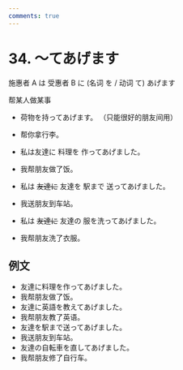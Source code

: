 ```yaml
---
comments: true
---
```


# 34. ～てあげます

施惠者 A は 受惠者 B に (名词 を / 动词 て) あげます

帮某人做某事

- 荷物を持ってあげます。  （只能很好的朋友间用）
- 帮你拿行李。

- 私は友達に 料理を 作ってあげました。
- 我帮朋友做了饭。
- 私は ~~友達に~~ 友達を 駅まで 送ってあげました。
- 我送朋友到车站。
- 私は ~~友達に~~ 友達の 服を洗ってあげました。
- 我帮朋友洗了衣服。

## 例文

- 友達に料理を作ってあげました。
- 我帮朋友做了饭。
- 友達に英語を教えてあげました。
- 我帮朋友教了英语。
- 友達を駅まで送ってあげました。
- 我送朋友到车站。
- 友達の自転車を直してあげました。
- 我帮朋友修了自行车。

